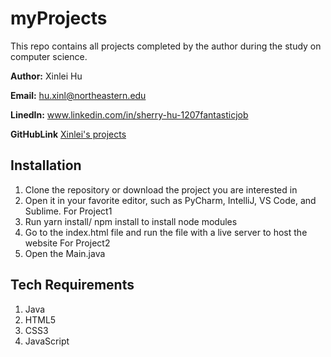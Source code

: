 # myProjects

This repo contains all projects completed by the author during the study on computer science.

**Author:**
Xinlei Hu

**Email:**
hu.xinl@northeastern.edu

**LinedIn:**
www.linkedin.com/in/sherry-hu-1207fantasticjob

**GitHubLink**
[Xinlei's projects](https://github.com/XinleiSherry/myProjects)

## Installation

1. Clone the repository or download the project you are interested in
2. Open it in your favorite editor, such as PyCharm, IntelliJ, VS Code, and Sublime.
   For Project1
3. Run yarn install/ npm install to install node modules
4. Go to the index.html file and run the file with a live server to host the website
   For Project2
5. Open the Main.java

## Tech Requirements

1. Java
2. HTML5
3. CSS3
4. JavaScript
